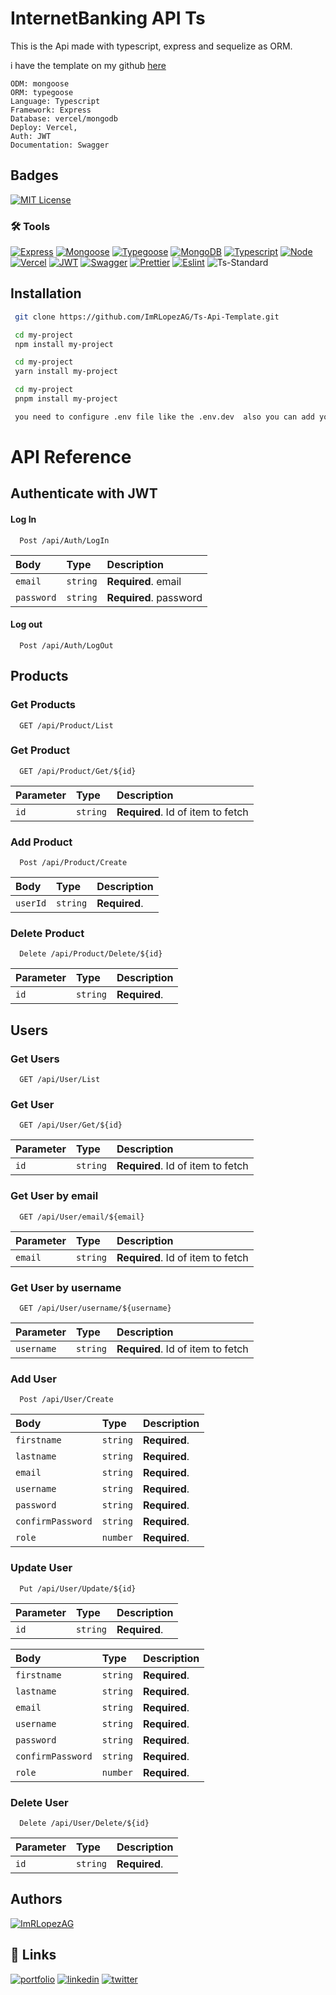 # InternetBanking API Ts

This is the Api made with typescript, express and sequelize as ORM.

i have the template on my github [here](https://github.com/ImRLopezAG/Ts-Api-Template)

```
ODM: mongoose
ORM: typegoose
Language: Typescript
Framework: Express
Database: vercel/mongodb
Deploy: Vercel,
Auth: JWT
Documentation: Swagger
```

## Badges

[![MIT License](https://img.shields.io/badge/License-MIT-green.svg)](https://choosealicense.com/licenses/mit/)

### 🛠️ Tools

[![Express](https://img.shields.io/badge/Express-000000?logo=express&logoColor=white)](https://expressjs.com/)
[![Mongoose](https://img.shields.io/badge/Mongoose-47A248?logo=mongoose&logoColor=white)](https://mongoosejs.com/)
[![Typegoose](https://img.shields.io/badge/Typegoose-3178C6?logo=typescript&logoColor=white)](https://typegoose.github.io/typegoose/)
[![MongoDB](https://img.shields.io/badge/MongoDB-47A248?logo=mongodb&logoColor=white)](https://www.mongodb.com/)
[![Typescript](https://img.shields.io/badge/Typescript-3178C6?logo=typescript&logoColor=white)](https://www.typescriptlang.org/)
[![Node](https://img.shields.io/badge/Node-339933?logo=node.js&logoColor=white)](https://nodejs.org/en/)
[![Vercel](https://img.shields.io/badge/Vercel-000000?logo=vercel&logoColor=white)](https://vercel.com/)
[![JWT](https://img.shields.io/badge/JWT-000000?logo=json-web-tokens&logoColor=white)](https://jwt.io/)
[![Swagger](https://img.shields.io/badge/Swagger-85EA2D?logo=swagger&logoColor=black)](https://swagger.io/)
[![Prettier](https://img.shields.io/badge/Prettier-F7B93E?logo=prettier&logoColor=black)](https://prettier.io/)
[![Eslint](https://img.shields.io/badge/Eslint-4B32C3?logo=eslint&logoColor=white)](https://eslint.org/)
![Ts-Standard](https://img.shields.io/badge/Ts--Standard-3178C6?logo=typescript&logoColor=white)

## Installation

```bash
 git clone https://github.com/ImRLopezAG/Ts-Api-Template.git

 cd my-project
 npm install my-project

 cd my-project
 yarn install my-project

 cd my-project
 pnpm install my-project

 you need to configure .env file like the .env.dev  also you can add your configuration
```

# API Reference

## Authenticate with JWT

#### Log In

```
  Post /api/Auth/LogIn
```

| Body       | Type     | Description            |
| :--------- | :------- | :--------------------- |
| `email`    | `string` | **Required**. email    |
| `password` | `string` | **Required**. password |

#### Log out

```
  Post /api/Auth/LogOut
```

## Products

### Get Products

```
  GET /api/Product/List
```

### Get Product

```
  GET /api/Product/Get/${id}
```

| Parameter | Type     | Description                       |
| :-------- | :------- | :-------------------------------- |
| `id`      | `string` | **Required**. Id of item to fetch |

### Add Product

```
  Post /api/Product/Create
```

| Body          | Type     | Description   |
| :------------ | :------- | :------------ |
| `userId`        | `string` | **Required**. |



### Delete Product

```
  Delete /api/Product/Delete/${id}
```

| Parameter | Type     | Description   |
| :-------- | :------- | :------------ |
| `id`      | `string` | **Required**. |

## Users

### Get Users

```
  GET /api/User/List
```

### Get User

```
  GET /api/User/Get/${id}
```

| Parameter | Type     | Description                       |
| :-------- | :------- | :-------------------------------- |
| `id`      | `string` | **Required**. Id of item to fetch |

### Get User by email

```
  GET /api/User/email/${email}
```

| Parameter | Type     | Description                       |
| :-------- | :------- | :-------------------------------- |
| `email`   | `string` | **Required**. Id of item to fetch |

### Get User by username

```
  GET /api/User/username/${username}
```

| Parameter  | Type     | Description                       |
| :--------- | :------- | :-------------------------------- |
| `username` | `string` | **Required**. Id of item to fetch |

### Add User

```
  Post /api/User/Create
```

| Body              | Type     | Description   |
| :---------------- | :------- | :------------ |
| `firstname`       | `string` | **Required**. |
| `lastname`        | `string` | **Required**. |
| `email`           | `string` | **Required**. |
| `username`        | `string` | **Required**. |
| `password`        | `string` | **Required**. |
| `confirmPassword` | `string` | **Required**. |
| `role`            | `number` | **Required**. |

### Update User

```
  Put /api/User/Update/${id}
```

| Parameter | Type     | Description   |
| :-------- | :------- | :------------ |
| `id`      | `string` | **Required**. |

| Body              | Type     | Description   |
| :---------------- | :------- | :------------ |
| `firstname`       | `string` | **Required**. |
| `lastname`        | `string` | **Required**. |
| `email`           | `string` | **Required**. |
| `username`        | `string` | **Required**. |
| `password`        | `string` | **Required**. |
| `confirmPassword` | `string` | **Required**. |
| `role`            | `number` | **Required**. |

### Delete User

```
  Delete /api/User/Delete/${id}
```

| Parameter | Type     | Description   |
| :-------- | :------- | :------------ |
| `id`      | `string` | **Required**. |

## Authors

[![ImRLopezAG](https://img.shields.io/badge/ImRLopezAG-000000?style=for-the-badge&logo=github&logoColor=white)](https://github.com/ImRLopezAG)

## 🔗 Links

[![portfolio](https://img.shields.io/badge/my_portfolio-000?style=for-the-badge&logo=ko-fi&logoColor=white)](https://imrlopez.dev)
[![linkedin](https://img.shields.io/badge/linkedin-0A66C2?style=for-the-badge&logo=linkedin&logoColor=white)](https://www.linkedin.com/in/angel-gabriel-lopez/)
[![twitter](https://img.shields.io/badge/twitter-1DA1F2?style=for-the-badge&logo=twitter&logoColor=white)](https://twitter.com/imr_lopez)
